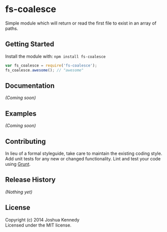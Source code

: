 # fs-coalesce

Simple module which will return or read the first file to exist in an array of paths.

## Getting Started
Install the module with: `npm install fs-coalesce`

```javascript
var fs_coalesce = require('fs-coalesce');
fs_coalesce.awesome(); // "awesome"
```

## Documentation
_(Coming soon)_

## Examples
_(Coming soon)_

## Contributing
In lieu of a formal styleguide, take care to maintain the existing coding style. Add unit tests for any new or changed functionality. Lint and test your code using [Grunt](http://gruntjs.com/).

## Release History
_(Nothing yet)_

## License
Copyright (c) 2014 Joshua Kennedy  
Licensed under the MIT license.
